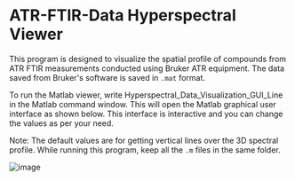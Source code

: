 # ATR-FTIR-Data Hyperspectral Viewer
This program is designed to visualize the spatial profile of compounds from ATR FTIR measurements conducted using Bruker ATR equipment. The data saved from Bruker's software is saved in `.mat` format. 

To run the Matlab viewer, write Hyperspectral_Data_Visualization_GUI_Line in the Matlab command window. 
This will open the Matlab graphical user interface as shown below. This interface is interactive and you can change the values as per your need. 

Note: The default values are for getting vertical lines over the 3D spectral profile. While running this program, keep all the `.m` files in the same folder.

![image](https://github.com/user-attachments/assets/268c1a07-ffef-4454-858a-73108b2e2e6a)


